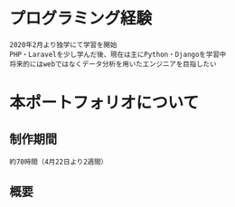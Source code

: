 # プログラミング経験
    2020年2月より独学にて学習を開始
    PHP・Laravelを少し学んだ後、現在は主にPython・Djangoを学習中
    将来的にはwebではなくデータ分析を用いたエンジニアを目指したい
# 本ポートフォリオについて
    
## 制作期間
    約70時間（4月22日より2週間）
## 概要
